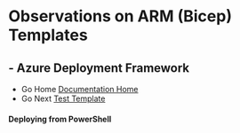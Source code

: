 #  Observations on ARM (Bicep) Templates # 

## - Azure Deployment Framework ## 
- Go Home [Documentation Home](./index.md)
- Go Next [Test Template](./Test_Template.md)

####  Deploying from PowerShell